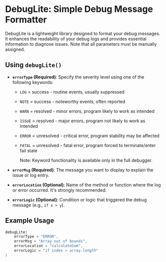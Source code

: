 # DebugLite: Simple Debug Message Formatter

DebugLite is a lightweight library designed to format your debug messages. It enhances the readability of your debug logs and provides essential information to diagnose issues. Note that all parameters must be manually assigned.

## Using `debugLite()`

- **`errorType` (Required)**: Specify the severity level using one of the following keywords:
  - `LOG` = success - routine events, usually suppressed
  - `NOTE` = success - noteworthy events, often reported
  - `WARN` = resolved - minor errors, program likely to work as intended
  - `ISSUE` = resolved - major errors, program not likely to work as intended
  - `ERROR` = unresolved - critical error, program stability may be affected
  - `FATAL` = unresolved - fatal error, program forced to terminate/enter fail state

    Note: Keyword functionality is available only in the full debugger.

- **`errorMsg` (Required)**: The message you want to display to explain the issue or log entry.

- **`errorLocation` (Optional)**: Name of the method or function where the log or error occurred. It's strongly recommended.

- **`errorLogic` (Optional)**: Condition or logic that triggered the debug message (e.g., `if x > y`).

## Example Usage

```kotlin
debugLite(
    errorType = "ERROR",
    errorMsg = "Array out of bounds",
    errorLocation = "calculateSum",
    errorLogic = "if index > array.length"
)
